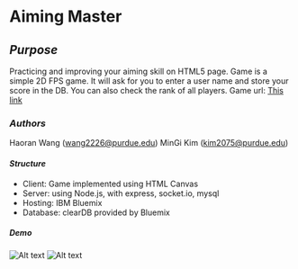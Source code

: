 # **Aiming Master**
## *Purpose*
Practicing and improving your aiming skill on HTML5 page.
Game is a simple 2D FPS game. It will ask for you to enter a user name and store your score in the DB.
You can also check the rank of all players.
Game url: [This link](https://aimmaster.mybluemix.net/)
### *Authors*
Haoran Wang (wang2226@purdue.edu)
MinGi Kim (kim2075@purdue.edu)
#### *Structure*
* Client: Game implemented using HTML Canvas
* Server: using Node.js, with express, socket.io, mysql
* Hosting: IBM Bluemix
* Database: clearDB provided by Bluemix
##### **Demo**
![Alt text](https://postimg.cc/image/59pztjchp/)
![Alt text](https://postimg.cc/image/vusip420d/)

